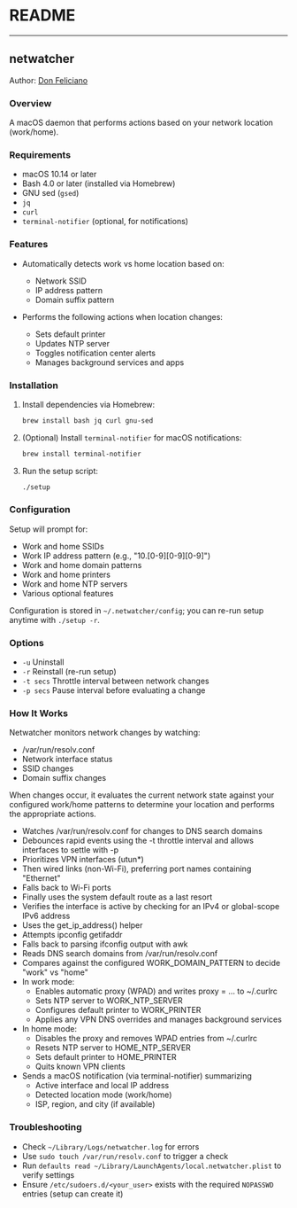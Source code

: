 # README
***

## netwatcher
[id]: don@effinthing.com "Don Feliciano"
Author: [Don Feliciano][id]<br />

### Overview
A macOS daemon that performs actions based on your network location (work/home).

### Requirements

- macOS 10.14 or later
- Bash 4.0 or later (installed via Homebrew)
- GNU sed (`gsed`)
- `jq`
- `curl`
- `terminal-notifier` (optional, for notifications)

### Features

- Automatically detects work vs home location based on:
  - Network SSID
  - IP address pattern
  - Domain suffix pattern

- Performs the following actions when location changes:
  - Sets default printer
  - Updates NTP server
  - Toggles notification center alerts
  - Manages background services and apps

### Installation

1. Install dependencies via Homebrew:
   ```bash
   brew install bash jq curl gnu-sed
   ```
2. (Optional) Install `terminal-notifier` for macOS notifications:
   ```bash
   brew install terminal-notifier
   ```
3. Run the setup script:
   ```bash
   ./setup
   ```

### Configuration

Setup will prompt for:
- Work and home SSIDs
- Work IP address pattern (e.g., "10.[0-9][0-9][0-9]")
- Work and home domain patterns
- Work and home printers
- Work and home NTP servers
- Various optional features

Configuration is stored in `~/.netwatcher/config`; you can re-run setup anytime with `./setup -r`.

### Options

- `-u` Uninstall
- `-r` Reinstall (re-run setup)
- `-t secs` Throttle interval between network changes
- `-p secs` Pause interval before evaluating a change

### How It Works

Netwatcher monitors network changes by watching:
- /var/run/resolv.conf
- Network interface status
- SSID changes
- Domain suffix changes

When changes occur, it evaluates the current network state against your configured work/home patterns to determine your location and performs the appropriate actions.

- Watches /var/run/resolv.conf for changes to DNS search domains
- Debounces rapid events using the -t throttle interval and allows interfaces to settle with -p
- Prioritizes VPN interfaces (utun*)
- Then wired links (non-Wi-Fi), preferring port names containing "Ethernet"
- Falls back to Wi-Fi ports
- Finally uses the system default route as a last resort
- Verifies the interface is active by checking for an IPv4 or global-scope IPv6 address
- Uses the get_ip_address() helper
- Attempts ipconfig getifaddr <iface>
- Falls back to parsing ifconfig <iface> output with awk
- Reads DNS search domains from /var/run/resolv.conf
- Compares against the configured WORK_DOMAIN_PATTERN to decide "work" vs "home"
- In work mode:
  - Enables automatic proxy (WPAD) and writes proxy = … to ~/.curlrc
  - Sets NTP server to WORK_NTP_SERVER
  - Configures default printer to WORK_PRINTER
  - Applies any VPN DNS overrides and manages background services
- In home mode:
  - Disables the proxy and removes WPAD entries from ~/.curlrc
  - Resets NTP server to HOME_NTP_SERVER
  - Sets default printer to HOME_PRINTER
  - Quits known VPN clients
- Sends a macOS notification (via terminal-notifier) summarizing
  - Active interface and local IP address
  - Detected location mode (work/home)
  - ISP, region, and city (if available)

### Troubleshooting

- Check `~/Library/Logs/netwatcher.log` for errors
- Use `sudo touch /var/run/resolv.conf` to trigger a check
- Run `defaults read ~/Library/LaunchAgents/local.netwatcher.plist` to verify settings
- Ensure `/etc/sudoers.d/<your_user>` exists with the required `NOPASSWD` entries (setup can create it)